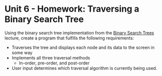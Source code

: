 # Unit 6 - Homework: Traversing a Binary Search Tree

Using the binary search tree implementation from the [Binary Search Trees]() lecture, create a program that fulfills the following requirements:
  * Traverses the tree and displays each node and its data to the screen in some way
  * Implements all three traversal methods
    * In-order, pre-order, and post-order
  * User input determines which traversal algorithm is currently being used.
